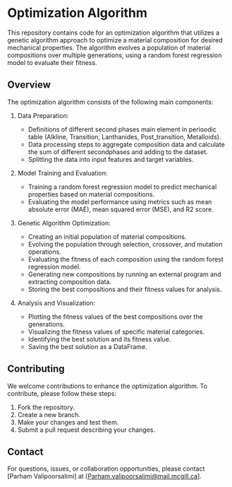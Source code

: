 # Optimization Algorithm

This repository contains code for an optimization algorithm that utilizes a genetic algorithm approach to optimize a material composition for desired mechanical properties. The algorithm evolves a population of material compositions over multiple generations, using a random forest regression model to evaluate their fitness.

## Overview

The optimization algorithm consists of the following main components:

1. Data Preparation:
   - Definitions of different second phases main element in perioodic table (Alkline, Transition, Lanthanides, Post_transition, Metalloids).
   - Data processing steps to aggregate composition data and calculate the sum of different secondphases and adding to the dataset.
   - Splitting the data into input features and target variables.

2. Model Training and Evaluation:
   - Training a random forest regression model to predict mechanical properties based on material compositions.
   - Evaluating the model performance using metrics such as mean absolute error (MAE), mean squared error (MSE), and R2 score.

3. Genetic Algorithm Optimization:
   - Creating an initial population of material compositions.
   - Evolving the population through selection, crossover, and mutation operations.
   - Evaluating the fitness of each composition using the random forest regression model.
   - Generating new compositions by running an external program and extracting composition data.
   - Storing the best compositions and their fitness values for analysis.

4. Analysis and Visualization:
   - Plotting the fitness values of the best compositions over the generations.
   - Visualizing the fitness values of specific material categories.
   - Identifying the best solution and its fitness value.
   - Saving the best solution as a DataFrame.


## Contributing

We welcome contributions to enhance the optimization algorithm. To contribute, please follow these steps:

1. Fork the repository.
2. Create a new branch.
3. Make your changes and test them.
4. Submit a pull request describing your changes.

## Contact

For questions, issues, or collaboration opportunities, please contact [Parham Valipoorsalimi] at [Parham.valipoorsalimi@mail.mcgill.ca].
